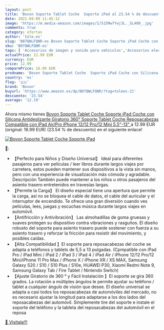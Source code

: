 ```yaml
---
layout: post
title: 'Bovon Soporte Tablet Coche  Soporte iPad al 23.54 % de descuento'
date: 2021-04-09 11:45:12
image: 'https://m.media-amazon.com/images/I/515Mw7Ywj3L._SL400_.jpg'
comments: true
category: ofertas
author: 'tole.es'
slug: 'B07QWLFQNR-es Bovon Soporte Tablet Coche Soporte iPad Coche con Silicona...'
sku: 'B07QWLFQNR-es'
tags: [ 'Accesorios de imagen y sonido para vehículos','Accesorios electrónicos para vehículos','Electrónica','Electrónica para vehículos','Soportes de tablet para el reposacabezas del vehículo','bovon','ipad','iphone', ]
actualPrice: 12.99 EUR
currency: EUR
price: 12.99
comparePrice: 16.99 EUR
prodname: 'Bovon Soporte Tablet Coche  Soporte iPad Coche con Silicona Antideslizante  Giratorio 360°  Soporte Tablet Coche Reposacabezas Compatible con iPad Air/Pro  iPhone 12/12 Pro/12 Mini  5.5"-13" '
country: 'es'
flag: '🇪🇸'
brand: 'Bovon'
buyurl: 'https://www.amazon.es/dp/B07QWLFQNR/?tag=tolees-21'
descuento: '23.54'
average: '12.19'
---
```


Ahora mismo tienes [Bovon Soporte Tablet Coche  Soporte iPad Coche con Silicona Antideslizante  Giratorio 360°  Soporte Tablet Coche Reposacabezas Compatible con iPad Air/Pro  iPhone 12/12 Pro/12 Mini  5.5"-13" ](https://www.amazon.es/dp/B07QWLFQNR/?tag=tolees-21) a 12.99 EUR (original: 16.99 EUR) (23.54 %  de descuento) en el siguiente enlace!

[![Bovon Soporte Tablet Coche  Soporte iPad](https://m.media-amazon.com/images/I/515Mw7Ywj3L._SL400_.jpg)](https://www.amazon.es/dp/B07QWLFQNR/?tag=tolees-21)

🔎:

- 【Perfecto para Niños y Diseño Universal】 Ideal para diferentes pasajeros para ver películas / leer libros durante largos viajes por carretera, estos pueden mantener sus dispositivos a la vista sin manos, pero con una experiencia de visualización más cómoda y agradable. Descripción También puede mantener a los niños u otros pasajeros del asiento trasero entretenidos en travesías largas.
- 【Permite la Carga】 El diseño especial tiene una apertura que permite la carga, así no se bloquea el cable de datos, el cable del auricular y el interruptor de encendido. Te ofrece una gran diversión cuando ves películas, lees, juegas y escuchas música durante largos viajes en automóvil.
- 【Antifricción y Antivibración】 Las almohadillas de goma gruesas y suaves protegen su dispositivo contra vibraciones y rasguños. El diseño robusto del soporte para asiento trasero puede sostener con fuerza a su asiento trasero y reforzar la fricción para resistir del movimiento, y posibles caídas.
- 【Alta Compatibilidad 】El soporte para reposacabezas del coche se adapta a teléfonos y tablets de 5,5 a 13 pulgadas. (Cpmpatible con iPad Pro / iPad Mini / iPad 2 / iPad 3 / iPad 4 / iPad Air / iPhone 12/12 Pro/12 Mini/iPhone 11 Pro Max / iPhone X / iPhone XR / XS MAX, Samsung Galaxy S20 / S10 / S10 Plus / S10e, HUAWEI P30, Xiaomi Redmi Note 9, Samsung Galaxy Tab / Fire Tablet / Nintendo Switch)
- 【Ajuste Giratorio de 360 ° y Fácil Instalación 】El soporte se gira 360 grados. La rotación a múltiples ángulos le permite ajustar su teléfono / tablet a cualquier ángulo de visión que desee. El diseño universal se adapta a casi todos los reposacabezas de automóviles del mercado, no es necesario ajustar la longitud para adaptarse a los dos lados del reposacabezas del automóvil. Simplemente tire del soporte e instale el soporte del teléfono y la tableta del reposacabezas del automóvil en el reposa

[🛒 Visítala!!!](https://www.amazon.es/dp/B07QWLFQNR/?tag=tolees-21)
